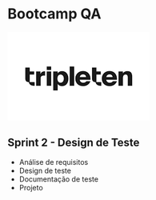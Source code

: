 # Bootcamp QA

<img src="Imagens\Tripleten-Logo.png">

## Sprint 2 - Design de Teste
- Análise de requisitos
- Design de teste
- Documentação de teste
- Projeto